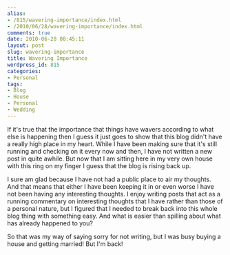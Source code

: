 ```yaml
---
alias:
- /815/wavering-importance/index.html
- /2010/06/28/wavering-importance/index.html
comments: true
date: 2010-06-28 08:45:11
layout: post
slug: wavering-importance
title: Wavering Importance
wordpress_id: 815
categories:
- Personal
tags:
- Blog
- House
- Personal
- Wedding
---
```


If it's true that the importance that things have wavers according to what else is happening then I guess it just goes to show that this blog didn't have a really high place in my heart.  While I have been making sure that it's still running and checking on it every now and then, I have not written a new post in quite awhile.  But now that I am sitting here in my very own house with this ring on my finger I guess that the blog is rising back up.

I sure am glad because I have not had a public place to air my thoughts.  And that means that either I have been keeping it in or even worse I have not been having any interesting thoughts.  I enjoy writing posts that act as a running commentary on interesting thoughts that I have rather than those of a personal nature, but I figured that I needed to break back into this whole blog thing with something easy.  And what is easier than spilling about what has already happened to you?

So that was my way of saying sorry for not writing, but I was busy buying a house and getting married!  But I'm back!
